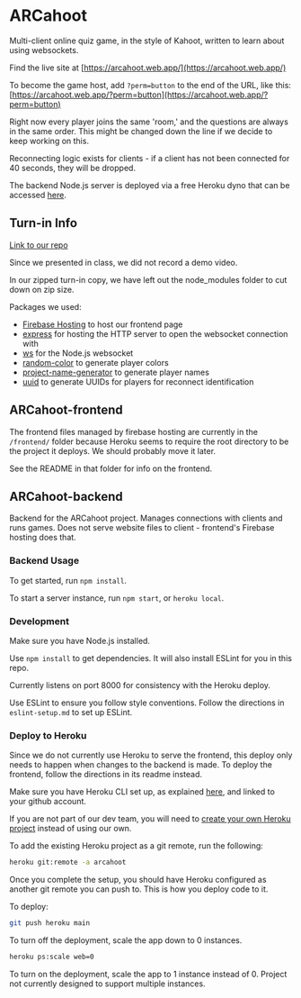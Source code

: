 # ARCahoot

Multi-client online quiz game, in the style of Kahoot, written to learn about using websockets.

Find the live site at [https://arcahoot.web.app/](https://arcahoot.web.app/)

To become the game host, add `?perm=button` to the end of the URL, like this: [https://arcahoot.web.app/?perm=button](https://arcahoot.web.app/?perm=button)

Right now every player joins the same 'room,' and the questions are always in the same order. This might be changed down the line if we decide to keep working on this.

Reconnecting logic exists for clients - if a client has not been connected for 40 seconds, they will be dropped.

The backend Node.js server is deployed via a free Heroku dyno that can be accessed [here](https://arcahoot.herokuapp.com/).

## Turn-in Info

[Link to our repo](https://github.com/budak7273/arcahoot)

Since we presented in class, we did not record a demo video.

In our zipped turn-in copy, we have left out the node_modules folder to cut down on zip size.

Packages we used:

- [Firebase Hosting](https://firebase.google.com/docs/hosting) to host our frontend page
- [express](https://www.npmjs.com/package/express) for hosting the HTTP server to open the websocket connection with
- [ws](https://www.npmjs.com/package/ws) for the Node.js websocket
- [random-color](https://www.npmjs.com/package/random-color) to generate player colors
- [project-name-generator](https://www.npmjs.com/package/project-name-generator) to generate player names
- [uuid](https://www.npmjs.com/package/uuid) to generate UUIDs for players for reconnect identification

## ARCahoot-frontend

The frontend files managed by firebase hosting are currently in the `/frontend/` folder
because Heroku seems to require the root directory to be the project it deploys.
We should probably move it later.

See the README in that folder for info on the frontend.

## ARCahoot-backend

Backend for the ARCahoot project. Manages connections with clients and runs games. Does not serve website files to client - frontend's Firebase hosting does that.

### Backend Usage

To get started, run `npm install`.

To start a server instance, run `npm start`, or `heroku local`.

### Development

Make sure you have Node.js installed.

Use `npm install` to get dependencies. It will also install ESLint for you in this repo.

Currently listens on port 8000 for consistency with the Heroku deploy.

Use ESLint to ensure you follow style conventions. Follow the directions in `eslint-setup.md` to set up ESLint.

### Deploy to Heroku

Since we do not currently use Heroku to serve the frontend, this deploy only needs to happen when changes to the backend is made. To deploy the frontend, follow the directions in its readme instead.

Make sure you have Heroku CLI set up, as explained [here](https://devcenter.heroku.com/articles/heroku-cli), and linked to your github account.

If you are not part of our dev team, you will need to [create your own Heroku project](https://devcenter.heroku.com/articles/git) instead of using our own.

To add the existing Heroku project as a git remote, run the following:

```bash
heroku git:remote -a arcahoot
```

Once you complete the setup, you should have Heroku configured as another git remote you can push to. This is how you deploy code to it.

To deploy:

```bash
git push heroku main
```

To turn off the deployment, scale the app down to 0 instances.

```bash
heroku ps:scale web=0
```

To turn on the deployment, scale the app to 1 instance instead of 0. Project not currently designed to support multiple instances.
